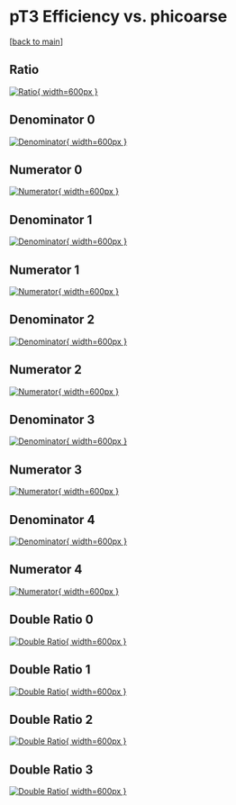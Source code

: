 # pT3 Efficiency vs. phicoarse

[[back to main](./)]



## Ratio

[![Ratio](../mtv/var/pT3_xtr_321_0_eff_phicoarse.png){ width=600px }](../mtv/var/pT3_xtr_321_0_eff_phicoarse.pdf)

## Denominator 0

[![Denominator](../mtv/den/pT3_xtr_321_0_eff_phicoarse_den0.png){ width=600px }](../mtv/den/pT3_xtr_321_0_eff_phicoarse_den0.pdf)

## Numerator 0

[![Numerator](../mtv/num/pT3_xtr_321_0_eff_phicoarse_num0.png){ width=600px }](../mtv/num/pT3_xtr_321_0_eff_phicoarse_num0.pdf)

## Denominator 1

[![Denominator](../mtv/den/pT3_xtr_321_0_eff_phicoarse_den1.png){ width=600px }](../mtv/den/pT3_xtr_321_0_eff_phicoarse_den1.pdf)

## Numerator 1

[![Numerator](../mtv/num/pT3_xtr_321_0_eff_phicoarse_num1.png){ width=600px }](../mtv/num/pT3_xtr_321_0_eff_phicoarse_num1.pdf)

## Denominator 2

[![Denominator](../mtv/den/pT3_xtr_321_0_eff_phicoarse_den2.png){ width=600px }](../mtv/den/pT3_xtr_321_0_eff_phicoarse_den2.pdf)

## Numerator 2

[![Numerator](../mtv/num/pT3_xtr_321_0_eff_phicoarse_num2.png){ width=600px }](../mtv/num/pT3_xtr_321_0_eff_phicoarse_num2.pdf)

## Denominator 3

[![Denominator](../mtv/den/pT3_xtr_321_0_eff_phicoarse_den3.png){ width=600px }](../mtv/den/pT3_xtr_321_0_eff_phicoarse_den3.pdf)

## Numerator 3

[![Numerator](../mtv/num/pT3_xtr_321_0_eff_phicoarse_num3.png){ width=600px }](../mtv/num/pT3_xtr_321_0_eff_phicoarse_num3.pdf)

## Denominator 4

[![Denominator](../mtv/den/pT3_xtr_321_0_eff_phicoarse_den4.png){ width=600px }](../mtv/den/pT3_xtr_321_0_eff_phicoarse_den4.pdf)

## Numerator 4

[![Numerator](../mtv/num/pT3_xtr_321_0_eff_phicoarse_num4.png){ width=600px }](../mtv/num/pT3_xtr_321_0_eff_phicoarse_num4.pdf)

## Double Ratio 0

[![Double Ratio](../mtv/ratio/pT3_xtr_321_0_eff_phicoarse_ratio0.png){ width=600px }](../mtv/ratio/pT3_xtr_321_0_eff_phicoarse_ratio0.pdf)

## Double Ratio 1

[![Double Ratio](../mtv/ratio/pT3_xtr_321_0_eff_phicoarse_ratio1.png){ width=600px }](../mtv/ratio/pT3_xtr_321_0_eff_phicoarse_ratio1.pdf)

## Double Ratio 2

[![Double Ratio](../mtv/ratio/pT3_xtr_321_0_eff_phicoarse_ratio2.png){ width=600px }](../mtv/ratio/pT3_xtr_321_0_eff_phicoarse_ratio2.pdf)

## Double Ratio 3

[![Double Ratio](../mtv/ratio/pT3_xtr_321_0_eff_phicoarse_ratio3.png){ width=600px }](../mtv/ratio/pT3_xtr_321_0_eff_phicoarse_ratio3.pdf)

